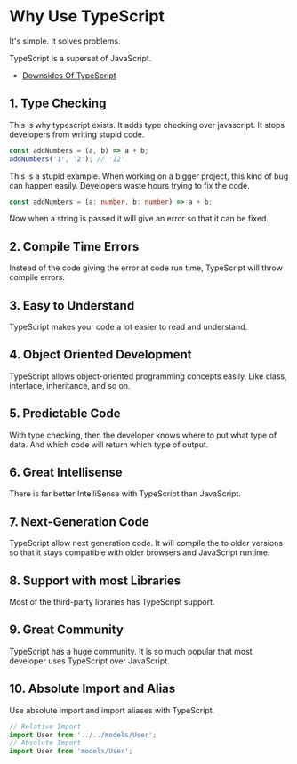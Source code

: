 # Why Use TypeScript

It's simple. It solves problems.

TypeScript is a superset of JavaScript.

* [Downsides Of TypeScript](Downsides-of-TypeScript.md)

## 1. Type Checking

This is why typescript exists. It adds type checking over javascript. It stops developers from writing stupid code.

```javascript
const addNumbers = (a, b) => a + b;
addNumbers('1', '2'); // '12'
```

This is a stupid example. When working on a bigger project, this kind of bug can happen easily. Developers waste hours trying to fix the code.

```typescript
const addNumbers = (a: number, b: number) => a + b;
```

Now when a string is passed it will give an error so that it can be fixed.

## 2. Compile Time Errors

Instead of the code giving the error at code run time, TypeScript will throw compile errors.

## 3. Easy to Understand

TypeScript makes your code a lot easier to read and understand.

## 4. Object Oriented Development

TypeScript allows object-oriented programming concepts easily. Like class, interface, inheritance, and so on.

## 5. Predictable Code

With type checking, then the developer knows where to put what type of data. And which code will return which type of output.

## 6. Great Intellisense

There is far better IntelliSense with TypeScript than JavaScript.

## 7. Next-Generation Code

TypeScript allow next generation code. It will compile the to older versions so that it stays compatible with older browsers and JavaScript runtime.

## 8. Support with most Libraries

Most of the third-party libraries has TypeScript support.

## 9. Great Community

TypeScript has a huge community. It is so much popular that most developer uses TypeScript over JavaScript.

## 10. Absolute Import and Alias

Use absolute import and import aliases with TypeScript.

```typescript
// Relative Import
import User from '../../models/User';
// Absolute Import
import User from 'models/User';
```


